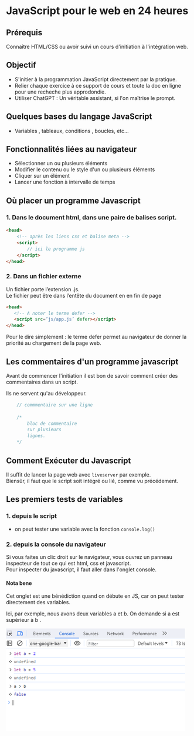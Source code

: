 # JavaScript pour le web en 24 heures

## Prérequis
Connaître HTML/CSS ou avoir suivi un cours d'initiation à l'intégration web.

## Objectif
- S'initier à la programmation JavaScript directement par la pratique. 
- Relier chaque exercice à ce support de cours et toute la doc en ligne pour une recheche plus approdondie.
- Utiliser ChatGPT : Un véritable assistant, si l'on maîtrise le prompt.

## Quelques bases du langage JavaScript
- Variables , tableaux, conditions , boucles, etc...


## Fonctionnalités liées au navigateur
- Sélectionner un ou plusieurs éléments
- Modifier le contenu ou le style d'un ou plusieurs éléments
- Cliquer sur un élément
- Lancer une fonction à intervalle de temps

## Où placer un programme Javascript 
### 1. Dans le document html, dans une paire de balises script.
```html
<head>
    <!-- après les liens css et balise meta -->
    <script>
        // ici le programme js
    </script>
</head>
``` 

### 2. Dans un fichier externe
Un fichier porte l’extension .js.   
Le fichier peut être dans l’entête du document en en fin de page  
 ```html 
<head>
    <!-- A noter le terme defer -->
    <script src=’js/app.js’ defer></script> 
</head>
```
Pour le dire simplement : le terme defer permet au navigateur de donner la priorité au chargement de la page web.

## Les commentaires d'un programme javascript
Avant de commencer l'initiation il est bon de savoir comment créer des commentaires dans un script.  

Ils ne servent qu'au développeur.
```js
    // commmentaire sur une ligne

    /*
        bloc de commentaire
        sur plusieurs
        lignes.
    */
```

## Comment Exécuter du Javascript

Il suffit de lancer la page web avec `liveserver` par exemple.  
Biensûr, il faut que le script soit intégré ou lié, comme vu précédement.

## Les premiers tests de variables
### 1. depuis le script
- on peut tester une variable avec la fonction `console.log()`
### 2. depuis la console du navigateur
Si vous faites un clic droit sur le navigateur, vous ouvrez un panneau inspecteur de tout ce qui est html, css et javascript.    
Pour inspecter du javascript, il faut aller dans l'onglet console. 
#### Nota bene 
Cet onglet est une bénédiction quand on débute en JS, car on peut tester directement des variables.  

Ici, par exemple, nous avons deux variables a et b. On demande si a est supérieur à b  .

![console](./captures_ecran/console.PNG)

